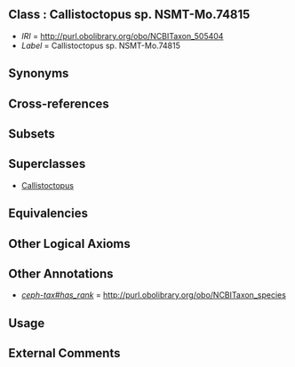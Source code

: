 
## Class : Callistoctopus sp. NSMT-Mo.74815

 * *IRI* = http://purl.obolibrary.org/obo/NCBITaxon_505404
 * *Label* = Callistoctopus sp. NSMT-Mo.74815

## Synonyms


## Cross-references


## Subsets


## Superclasses

 * [Callistoctopus](../../NCBITaxon/96/NCBITaxon_505396.md)

## Equivalencies


## Other Logical Axioms


## Other Annotations

 * *[ceph-tax#has_rank](../../ceph-tax#has/nk/ceph-tax#has_rank.md)* = http://purl.obolibrary.org/obo/NCBITaxon_species

## Usage


## External Comments

